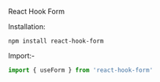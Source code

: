 React Hook Form



Installation:
```
npm install react-hook-form
```

Import:-
```jsx
import { useForm } from 'react-hook-form'
```



